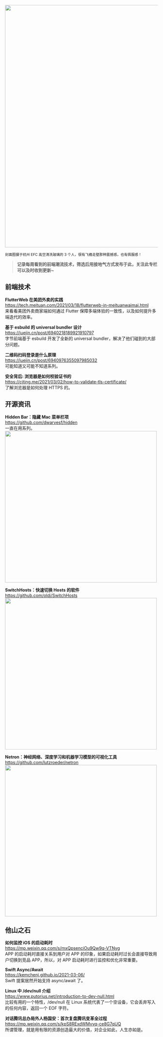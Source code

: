 <img src=https://qpluspicture.oss-cn-beijing.aliyuncs.com/ZoRs7B.jpg width=800/>  

<small>封面图摄于杭州 EFC 高空清洗玻璃的 3 个人，很有飞檐走壁那种震撼感，也有佩服感！</small>  

> **记录每周看到的前端潮流技术，筛选后用接地气方式发布于此，关注此专栏可以及时收到更新~**  

## 前端技术

**FlutterWeb 在美团外卖的实践**  
<https://tech.meituan.com/2021/03/18/flutterweb-in-meituanwaimai.html>  
来看看美团外卖商家端如何通过 Flutter 保障多端体验的一致性，以及如何提升多端迭代的效率。

**基于 esbuild 的 universal bundler 设计**  
<https://juejin.cn/post/6940218189921910797>  
字节前端基于 esbuild 开发了全新的 universal bundler，解决了他们碰到的大部分问题。

**二维码扫码登录是什么原理**  
<https://juejin.cn/post/6940976355097985032>  
可能知道又可能不知道系列。

**安全背后: 浏览器是如何校验证书的**  
<https://cjting.me/2021/03/02/how-to-validate-tls-certificate/>  
了解浏览器是如何处理 HTTPS 的。

## 开源资讯

**Hidden Bar：隐藏 Mac 菜单栏项**  
<https://github.com/dwarvesf/hidden>  
一直在用系列。  
<img src=https://qpluspicture.oss-cn-beijing.aliyuncs.com/pWC1zS.gif width=500/>  

**SwitchHosts：快速切换 Hosts 的软件**  
<https://github.com/oldj/SwitchHosts>  
<img src=https://qpluspicture.oss-cn-beijing.aliyuncs.com/4H67kr.jpg width=500/>  

**Netron：神经网络、深度学习和机器学习模型的可视化工具**  
<https://github.com/lutzroeder/netron>  
<img src=https://qpluspicture.oss-cn-beijing.aliyuncs.com/qtU7im.png width=500/>  

## 他山之石

**如何监控 iOS 的启动耗时**  
<https://mp.weixin.qq.com/s/mxQpsenciOu9Qw9q-VTNyg>  
APP 的启动耗时直接关系到用户对 APP 的印象，如果启动耗时过长会直接导致用户切换到竞品 APP，所以，对 APP 启动耗时进行监控和优化非常重要。

**Swift Async/Await**  
<https://kemchenj.github.io/2021-03-06/>  
Swift 提案居然开始支持 async/await 了。

**Linux 中 /dev/null 介绍**  
<https://www.putorius.net/introduction-to-dev-null.html>  
比较有用的一个特性，/dev/null 在 Linux 系统代表了一个空设备，它会丢弃写入的任何内容，返回一个 EOF 字符。

**对话腾讯总办局外人杨国安：首次复盘腾讯变革全过程**  
<https://mp.weixin.qq.com/s/kpS8RExdWMvvq-ce8G7qUQ>  
所谓管理，就是用有限的资源创造最大的价值，对企业如此，人生亦如是。

